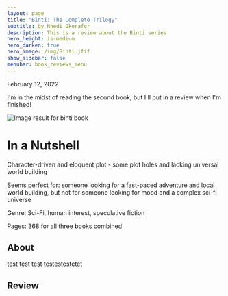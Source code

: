 ```yaml
---
layout: page
title: "Binti: The Complete Trilogy"
subtitle: by Nnedi Okorafor
description: This is a review about the Binti series
hero_height: is-medium
hero_darken: true
hero_image: /img/Binti.jfif
show_sidebar: false
menubar: book_reviews_menu
---
```


February 12, 2022

I'm in the midst of reading the second book, but I'll put in a review when I'm finished!

![Image result for binti book](https://th.bing.com/th/id/OIP.3BzM0c-kRbdXXiAcwDrocAHaEK?w=316&h=180&c=7&r=0&o=5&dpr=1.25&pid=1.7)

# In a Nutshell 

Character-driven and eloquent plot - some plot holes and lacking universal world building

Seems perfect for: someone looking for a fast-paced adventure and local world building, but not for someone looking for mood and a complex sci-fi universe

Genre: Sci-Fi, human interest, speculative fiction

Pages: 368 for all three books combined

## **About**

test test test testestestetet

## **Review**


